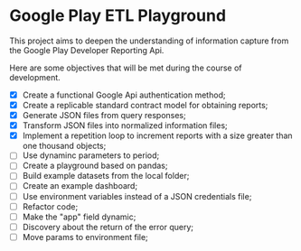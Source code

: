# Google Play ETL Playground

This project aims to deepen the understanding of information capture from the Google Play Developer Reporting Api.

Here are some objectives that will be met during the course of development.

- [x] Create a functional Google Api authentication method;
- [x] Create a replicable standard contract model for obtaining reports;
- [x] Generate JSON files from query responses;
- [x] Transform JSON files into normalized information files;
- [x] Implement a repetition loop to increment reports with a size greater than one thousand objects;
- [ ] Use dynaminc parameters to period;
- [ ] Create a playground based on pandas;
- [ ] Build example datasets from the local folder;
- [ ] Create an example dashboard;
- [ ] Use environment variables instead of a JSON credentials file;
- [ ] Refactor code;
- [ ] Make the "app" field dynamic;
- [ ] Discovery about the return of the error query;
- [ ] Move params to environment file;